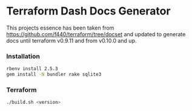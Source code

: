 Terraform Dash Docs Generator
=======================

This projects essence has been taken from https://github.com/f440/terraform/tree/docset and updated to generate docs until terraform v0.9.11 and from v0.10.0 and up.

### Installation

```bash
rbenv install 2.5.3
gem install -N bundler rake sqlite3
```

### Terraform

```bash
./build.sh <version>
```
